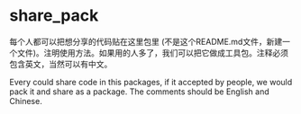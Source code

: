 # share_pack
每个人都可以把想分享的代码贴在这里包里 (不是这个README.md文件，新建一个文件)。注明使用方法。如果用的人多了，我们可以把它做成工具包。注释必须包含英文，当然可以有中文。

Every could share code in this packages, if it accepted by people, we would pack it and share as a package. The comments should be English and Chinese.
